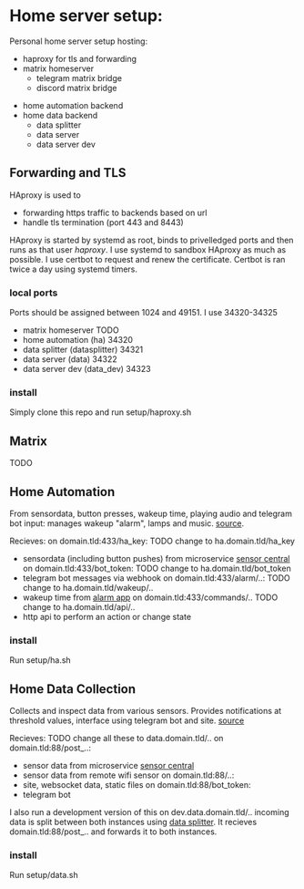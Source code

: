 # Home server setup:

Personal home server setup hosting:
- haproxy for tls and forwarding
- matrix homeserver
	- telegram matrix bridge
	- discord matrix bridge
<!-- - private site -->
- home automation backend
- home data backend
	- data splitter
	- data server 
	- data server dev

## Forwarding and TLS
HAproxy is used to
- forwarding https traffic to backends based on url
- handle tls termination (port 443 and 8443)

HAproxy is started by systemd as root, binds to privelledged ports and then runs as that user *haproxy*. I use systemd to sandbox HAproxy as much as possible. I use certbot to request and renew the certificate. Certbot is ran twice a day using systemd timers.

### local ports
Ports should be assigned between 1024 and 49151. I use 34320-34325
 - matrix homeserver TODO
 - home automation (ha) 34320
 - data splitter (datasplitter) 34321
 - data server (data) 34322
 - data server dev (data\_dev) 34323

### install
Simply clone this repo and run setup/haproxy.sh

## Matrix
TODO

## Home Automation
From sensordata, button presses, wakeup time, playing audio and telegram bot input: manages wakeup "alarm", lamps and music. [source](https://github.com/dskleingeld/HomeAutomation).

Recieves: 
on domain.tld:433/ha\_key: TODO change to ha.domain.tld/ha\_key
- sensordata (including button pushes) from microservice [sensor central](https://github.com/dskleingeld/sensor_central) 
on domain.tld:433/bot\_token: TODO change to ha.domain.tld/bot\_token
- telegram bot messages via webhook 
on domain.tld:433/alarm/..: TODO change to ha.domain.tld/wakeup/..
- wakeup time from [alarm app](https://github.com/dskleingeld/alarm)
on domain.tld:433/commands/..  TODO change to ha.domain.tld/api/..
- http api to perform an action or change state

### install 
Run setup/ha.sh

## Home Data Collection
Collects and inspect data from various sensors. Provides notifications at threshold values, interface using telegram bot and site. [source](https://github.com/dskleingeld/dataserver)

Recieves: TODO change all these to data.domain.tld/..
on domain.tld:88/post\_..:
- sensor data from microservice [sensor central](https://github.com/dskleingeld/sensor_central) 
- sensor data from remote wifi sensor
on domain.tld:88/..:
- site, websocket data, static files
on domain.tld:88/bot\_token:
- telegram bot

I also run a development version of this on dev.data.domain.tld/.. incoming data is split between both instances using [data splitter](https://github.com/dskleingeld/datasplitter). It recieves domain.tld:88/post\_.. and forwards it to both instances.

### install 
Run setup/data.sh
